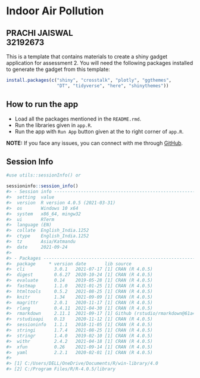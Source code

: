 
<!-- README.md is generated from README.Rmd. Please edit that file -->

# Indoor Air Pollution

## PRACHI JAISWAL <br> 32192673

This is a template that contains materials to create a shiny gadget
application for assessment 2. You will need the following packages
installed to generate the gadget from this template:

``` r
install.packages(c("shiny", "crosstalk", "plotly", "ggthemes",
                   "DT", "tidyverse", "here", "shinythemes"))
```

## How to run the app

-   Load all the packages mentioned in the `README.rmd`.
-   Run the libraries given in `app.R`.
-   Run the app with `Run App` button given at the to right corner of
    `app.R`.

**NOTE:** If you face any issues, you can connect with me through
[GitHub](https://github.com/pjai0005).

## Session Info

``` r
#use utils::sessionInfo() or 

sessioninfo::session_info()
#> - Session info ---------------------------------------------------------------
#>  setting  value                       
#>  version  R version 4.0.5 (2021-03-31)
#>  os       Windows 10 x64              
#>  system   x86_64, mingw32             
#>  ui       RTerm                       
#>  language (EN)                        
#>  collate  English_India.1252          
#>  ctype    English_India.1252          
#>  tz       Asia/Katmandu               
#>  date     2021-09-24                  
#> 
#> - Packages -------------------------------------------------------------------
#>  package     * version date       lib source                            
#>  cli           3.0.1   2021-07-17 [1] CRAN (R 4.0.5)                    
#>  digest        0.6.27  2020-10-24 [1] CRAN (R 4.0.5)                    
#>  evaluate      0.14    2019-05-28 [1] CRAN (R 4.0.5)                    
#>  fastmap       1.1.0   2021-01-25 [1] CRAN (R 4.0.5)                    
#>  htmltools     0.5.2   2021-08-25 [1] CRAN (R 4.0.5)                    
#>  knitr         1.34    2021-09-09 [1] CRAN (R 4.0.5)                    
#>  magrittr      2.0.1   2020-11-17 [1] CRAN (R 4.0.5)                    
#>  rlang         0.4.11  2021-04-30 [1] CRAN (R 4.0.5)                    
#>  rmarkdown     2.11.1  2021-09-17 [1] Github (rstudio/rmarkdown@61a4cc7)
#>  rstudioapi    0.13    2020-11-12 [1] CRAN (R 4.0.5)                    
#>  sessioninfo   1.1.1   2018-11-05 [1] CRAN (R 4.0.5)                    
#>  stringi       1.7.4   2021-08-25 [1] CRAN (R 4.0.5)                    
#>  stringr       1.4.0   2019-02-10 [1] CRAN (R 4.0.5)                    
#>  withr         2.4.2   2021-04-18 [1] CRAN (R 4.0.5)                    
#>  xfun          0.26    2021-09-14 [1] CRAN (R 4.0.5)                    
#>  yaml          2.2.1   2020-02-01 [1] CRAN (R 4.0.5)                    
#> 
#> [1] C:/Users/DELL/OneDrive/Documents/R/win-library/4.0
#> [2] C:/Program Files/R/R-4.0.5/library
```
